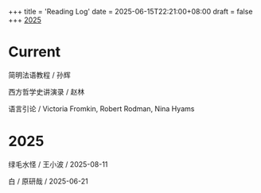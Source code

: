 +++
title = 'Reading Log'
date = 2025-06-15T22:21:00+08:00
draft = false
+++
[2025](#2025)

# Current
简明法语教程 / 孙辉

西方哲学史讲演录 / 赵林

语言引论 / Victoria Fromkin, Robert Rodman, Nina Hyams

# 2025

绿毛水怪 / 王小波 / 2025-08-11
<!-- [白](../booknotes/booknotes/#白) / 原研哉 / 2025-06-21 -->
白 / 原研哉 / 2025-06-21
